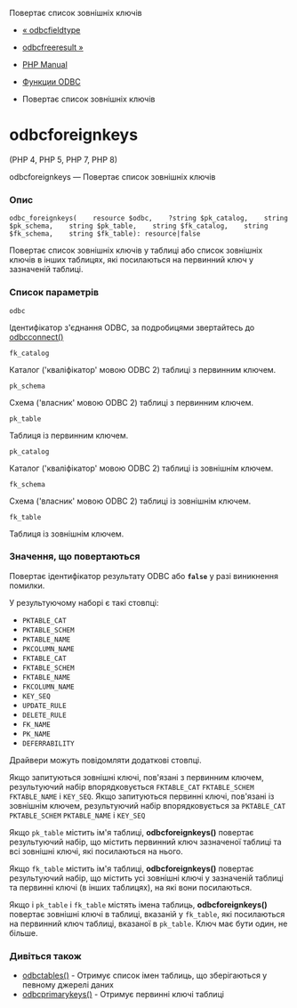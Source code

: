 Повертає список зовнішніх ключів

-   [« odbcfieldtype](function.odbc-field-type.html)
    
-   [odbcfreeresult »](function.odbc-free-result.html)
    
-   [PHP Manual](index.html)
    
-   [Функции ODBC](ref.uodbc.html)
    
-   Повертає список зовнішніх ключів
    

# odbcforeignkeys

(PHP 4, PHP 5, PHP 7, PHP 8)

odbcforeignkeys — Повертає список зовнішніх ключів

### Опис

```methodsynopsis
odbc_foreignkeys(    resource $odbc,    ?string $pk_catalog,    string $pk_schema,    string $pk_table,    string $fk_catalog,    string $fk_schema,    string $fk_table): resource|false
```

Повертає список зовнішніх ключів у таблиці або список зовнішніх ключів в інших таблицях, які посилаються на первинний ключ у зазначеній таблиці.

### Список параметрів

`odbc`

Ідентифікатор з'єднання ODBC, за подробицями звертайтесь до [odbcconnect()](function.odbc-connect.html)

`fk_catalog`

Каталог ('кваліфікатор' мовою ODBC 2) таблиці з первинним ключем.

`pk_schema`

Схема ('власник' мовою ODBC 2) таблиці з первинним ключем.

`pk_table`

Таблиця із первинним ключем.

`pk_catalog`

Каталог ('кваліфікатор' мовою ODBC 2) таблиці із зовнішнім ключем.

`fk_schema`

Схема ('власник' мовою ODBC 2) таблиці із зовнішнім ключем.

`fk_table`

Таблиця із зовнішнім ключем.

### Значення, що повертаються

Повертає ідентифікатор результату ODBC або **`false`** у разі виникнення помилки.

У результуючому наборі є такі стовпці:

-   `PKTABLE_CAT`
-   `PKTABLE_SCHEM`
-   `PKTABLE_NAME`
-   `PKCOLUMN_NAME`
-   `FKTABLE_CAT`
-   `FKTABLE_SCHEM`
-   `FKTABLE_NAME`
-   `FKCOLUMN_NAME`
-   `KEY_SEQ`
-   `UPDATE_RULE`
-   `DELETE_RULE`
-   `FK_NAME`
-   `PK_NAME`
-   `DEFERRABILITY`

Драйвери можуть повідомляти додаткові стовпці.

Якщо запитуються зовнішні ключі, пов'язані з первинним ключем, результуючий набір впорядковується `FKTABLE_CAT` `FKTABLE_SCHEM` `FKTABLE_NAME` і `KEY_SEQ`. Якщо запитуються первинні ключі, пов'язані із зовнішнім ключем, результуючий набір впорядковується за `PKTABLE_CAT` `PKTABLE_SCHEM` `PKTABLE_NAME` і `KEY_SEQ`

Якщо `pk_table` містить ім'я таблиці, **odbcforeignkeys()** повертає результуючий набір, що містить первинний ключ зазначеної таблиці та всі зовнішні ключі, які посилаються на нього.

Якщо `fk_table` містить ім'я таблиці, **odbcforeignkeys()** повертає результуючий набір, що містить усі зовнішні ключі у зазначеній таблиці та первинні ключі (в інших таблицях), на які вони посилаються.

Якщо і `pk_table` і `fk_table` містять імена таблиць, **odbcforeignkeys()** повертає зовнішні ключі в таблиці, вказаній у `fk_table`, які посилаються на первинний ключ таблиці, вказаної в `pk_table`. Ключ має бути один, не більше.

### Дивіться також

-   [odbctables()](function.odbc-tables.html) - Отримує список імен таблиць, що зберігаються у певному джерелі даних
-   [odbcprimarykeys()](function.odbc-primarykeys.html) - Отримує первинні ключі таблиці